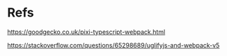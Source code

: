 # Refs
https://goodgecko.co.uk/pixi-typescript-webpack.html

https://stackoverflow.com/questions/65298689/uglifyjs-and-webpack-v5